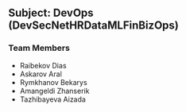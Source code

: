 ## Subject: DevOps (DevSecNetHRDataMLFinBizOps)

### Team Members
- Raibekov Dias
- Askarov Aral
- Rymkhanov Bekarys
- Amangeldi Zhanserik
- Tazhibayeva Aizada
